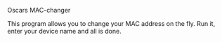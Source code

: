 Oscars MAC-changer

This program allows you to change your MAC address on the fly. Run it, enter your device name and all is done.

